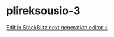 # plireksousio-3

[Edit in StackBlitz next generation editor ⚡️](https://stackblitz.com/~/github.com/Thor-BadgerBite/plireksousio-3)